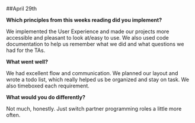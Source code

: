 ##April 29th

<b>Which principles from this weeks reading did you implement?</b>

We implemented the User Experience and made our projects more accessible and pleasant to look at/easy to use. We also used code documentation to help us remember what we did and what questions we had for the TAs.

<b>What went well?</b>

We had excellent flow and communication. We planned our layout and wrote a todo list, which really helped us be organized and stay on task. We also timeboxed each requirement.

<b>What would you do differently?</b>

Not much, honestly. Just switch partner programming roles a little more often.